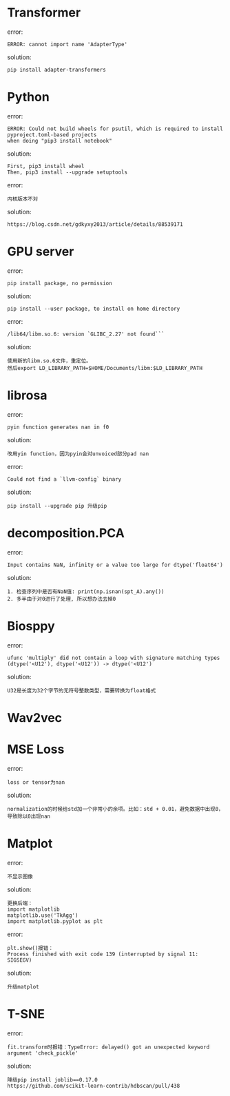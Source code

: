 # Transformer

error:
```
ERROR: cannot import name 'AdapterType'
```
solution:
```
pip install adapter-transformers
```


# Python

error:
```
ERROR: Could not build wheels for psutil, which is required to install pyproject.toml-based projects
when doing "pip3 install notebook"
```
solution:
```
First, pip3 install wheel
Then, pip3 install --upgrade setuptools
```

error:
```
内核版本不对
```
solution:
```
https://blog.csdn.net/gdkyxy2013/article/details/88539171
```

# GPU server

error:
```
pip install package, no permission
```
solution:
```
pip install --user package, to install on home directory
```

error:
```
/lib64/libm.so.6: version `GLIBC_2.27' not found```
```

solution:
```
使用新的libm.so.6文件，重定位。
然后export LD_LIBRARY_PATH=$HOME/Documents/libm:$LD_LIBRARY_PATH
```

# librosa

error:
```
pyin function generates nan in f0
```
solution:
```
改用yin function，因为pyin会对unvoiced部分pad nan
```

error:
```
Could not find a `llvm-config` binary
```
solution:
```
pip install --upgrade pip 升级pip
```


# decomposition.PCA

error:
```
Input contains NaN, infinity or a value too large for dtype('float64')
```
solution:
```
1. 检查序列中是否有NaN值: print(np.isnan(spt_A).any())
2. 多半由于对0进行了处理, 所以想办法去掉0
```

# Biosppy

error:
```
ufunc 'multiply' did not contain a loop with signature matching types (dtype('<U12'), dtype('<U12')) -> dtype('<U12')
```
solution:
```
U32是长度为32个字节的无符号整数类型，需要转换为float格式
```

# Wav2vec

# MSE Loss

error:
```
loss or tensor为nan
```
solution:
```
normalization的时候给std加一个非常小的余项。比如：std + 0.01，避免数据中出现0，导致除以0出现nan
```

# Matplot

error:
```
不显示图像
```
solution:
```
更换后端：
import matplotlib
matplotlib.use('TkAgg')
import matplotlib.pyplot as plt
```
error:
```
plt.show()报错：
Process finished with exit code 139 (interrupted by signal 11: SIGSEGV)
```
solution:
```
升级matplot
```

# T-SNE

error:
```
fit.transform时报错：TypeError: delayed() got an unexpected keyword argument 'check_pickle'
```
solution:
```
降级pip install joblib==0.17.0
https://github.com/scikit-learn-contrib/hdbscan/pull/438
```
